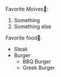 Favorite Moives🎥:
1. Something
2. Something else

Favorite food🥩:
* Steak
* Burger
  * BBQ Burger
  * Greek Burger
